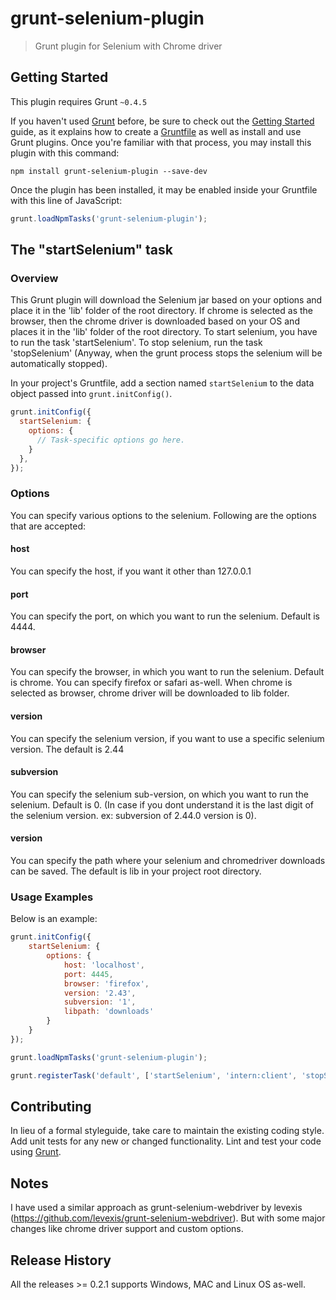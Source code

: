 # grunt-selenium-plugin

> Grunt plugin for Selenium with Chrome driver

## Getting Started
This plugin requires Grunt `~0.4.5`

If you haven't used [Grunt](http://gruntjs.com/) before, be sure to check out the [Getting Started](http://gruntjs.com/getting-started) guide, as it explains how to create a [Gruntfile](http://gruntjs.com/sample-gruntfile) as well as install and use Grunt plugins. Once you're familiar with that process, you may install this plugin with this command:

```shell
npm install grunt-selenium-plugin --save-dev
```

Once the plugin has been installed, it may be enabled inside your Gruntfile with this line of JavaScript:

```js
grunt.loadNpmTasks('grunt-selenium-plugin');
```

## The "startSelenium" task

### Overview
This Grunt plugin will download the Selenium jar based on your options and place it in the 'lib' folder of the root directory. If chrome is selected as the browser, then the chrome driver is downloaded based on your OS and places it in the 'lib' folder of the root directory. To start selenium, you have to run the task 'startSelenium'. To stop selenium, run the task 'stopSelenium' (Anyway, when the grunt process stops the selenium will be automatically stopped).

In your project's Gruntfile, add a section named `startSelenium` to the data object passed into `grunt.initConfig()`.

```js
grunt.initConfig({
  startSelenium: {
    options: {
      // Task-specific options go here.
    }
  },
});
```

### Options
You can specify various options to the selenium. Following are the options that are accepted:

#### host
You can specify the host, if you want it other than 127.0.0.1

#### port
You can specify the port, on which you want to run the selenium. Default is 4444.

#### browser
You can specify the browser, in which you want to run the selenium. Default is chrome. You can specify firefox or safari as-well. When chrome is selected as browser, chrome driver will be downloaded to lib folder.

#### version
You can specify the selenium version, if you want to use a specific selenium version. The default is 2.44

#### subversion
You can specify the selenium sub-version, on which you want to run the selenium. Default is 0. (In case if you dont understand it is the last digit of the selenium version. ex: subversion of 2.44.0 version is 0).

#### version
You can specify the path where your selenium and chromedriver downloads can be saved. The default is lib in your project root directory.

### Usage Examples
Below is an example:

```js
grunt.initConfig({
    startSelenium: {
        options: {
            host: 'localhost',
            port: 4445,
            browser: 'firefox',
            version: '2.43',
            subversion: '1',
            libpath: 'downloads'
        }
    }
});

grunt.loadNpmTasks('grunt-selenium-plugin');

grunt.registerTask('default', ['startSelenium', 'intern:client', 'stopSelenium']);
```

## Contributing
In lieu of a formal styleguide, take care to maintain the existing coding style. Add unit tests for any new or changed functionality. Lint and test your code using [Grunt](http://gruntjs.com/).

## Notes
I have used a similar approach as grunt-selenium-webdriver by levexis (https://github.com/levexis/grunt-selenium-webdriver). But with some major changes like chrome driver support and custom options.

## Release History
All the releases >= 0.2.1 supports Windows, MAC and Linux OS as-well.
